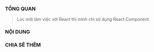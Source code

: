 ### TỔNG QUAN
>Lúc mới làm việc với React thì mình chỉ sử dụng React.Component
### NỘI DUNG
### CHIA SẼ THÊM
